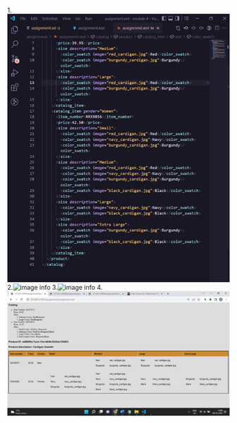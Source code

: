 1.![image info](../assignments/Screenshots/New%20Bitmap%20image.bmp)
2.![image info](../assignments/Screenshots/2nd%20Image.bmp)
3.![image info](../assignments/Screenshots/Linking.bmp)
4.![image info](../assignments/Screenshots/Output.bmp)
